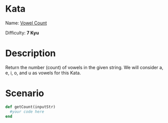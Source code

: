 # Kata
Name: [Vowel Count](https://www.codewars.com/kata/vowel-count)

Difficulty: **7 Kyu**

# Description
Return the number (count) of vowels in the given string. We will consider a, e, i, o, and u as vowels for this Kata.

# Scenario
```ruby
def getCount(inputStr)
  #your code here
end
```